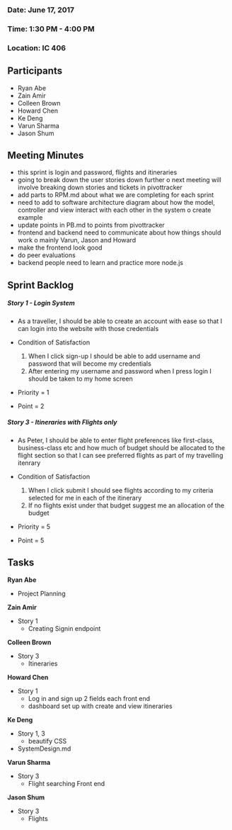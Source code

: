 ### Date: June 17, 2017
### Time: 1:30 PM - 4:00 PM
### Location: IC 406

## Participants
- Ryan Abe
- Zain Amir
- Colleen Brown
- Howard Chen
- Ke Deng
- Varun Sharma
- Jason Shum

## Meeting Minutes

-	this sprint is login and password, flights and itineraries
-	going to break down the user stories down further
    o	next meeting will involve breaking down stories and tickets in pivottracker
-	add parts to RPM.md about what we are completing for each sprint
-	need to add to software architecture diagram about how the model, controller and view interact with each other in the system
    o	create example
-	update points in PB.md to points from pivottracker
-	frontend and backend need to communicate about how things should work
    o	mainly Varun, Jason and Howard
-	make the frontend look good
-	do peer evaluations
-	backend people need to learn and practice more node.js

## Sprint Backlog

##### Story 1 - Login System
  - As a traveller, I should be able to create an account with ease so that I can login into the website with those credentials

  - Condition of Satisfaction
      1. When I click sign-up I should be able to add username and password that will become my credentials
      2. After entering my username and password when I press login I should be taken to my home screen

  - Priority = 1
  - Point = 2

##### Story 3 - Itineraries with Flights only
  - As Peter, I should be able to enter flight preferences like first-class, business-class etc and how much of budget should be allocated to the flight section so that I can see preferred flights as part of my travelling itenrary

  - Condition of Satisfaction
      1. When I click submit I should see flights according to my criteria selected for me in each of the itinerary
      2. If no flights exist under that budget suggest me an allocation of the budget

  - Priority = 5
  - Point = 5

## Tasks

**Ryan Abe**
  - Project Planning

**Zain Amir**
  - Story 1
      - Creating Signin endpoint

**Colleen Brown**
  - Story 3
      - Itineraries

**Howard Chen**
  - Story 1
      - Log in and sign up 2 fields each front end
      - dashboard set up with create and view itineraries

**Ke Deng**
  - Story 1, 3
      - beautify CSS
  - SystemDesign.md

**Varun Sharma**
  - Story 3
      - Flight searching Front end

**Jason Shum**
  - Story 3
      - Flights

